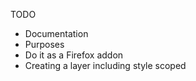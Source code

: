 TODO

* Documentation
* Purposes
* Do it as a Firefox addon
* Creating a layer including style scoped